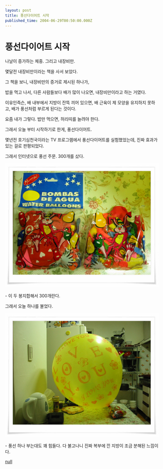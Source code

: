 ```yaml
---
layout: post
title: 풍선다이어트 시작
published_time: 2004-06-29T00:50:00.000Z
---
```


# 풍선다이어트 시작


나날이 증가하는 체중. 그리고 내장비만.

몇달전 내장비만이라는 책을 사서 보았다.

그 책을 보니, 내장비만의 증거로 제시된 하나가,

밥을 먹고 나서, 다른 사람들보다 배가 많이 나오면, 내장비만이라고 하는 거였다.

이유인즉슨, 배 내부에서 지방이 잔뜩 끼어 있으면, 배 근육이 제 모양을 유지하지 못하고, 배가 풍선처럼 부르게 된다는 것이다.

요즘 내가 그렇다. 밥만 먹으면, 허리띠를 늘려야 한다.

그래서 오늘 부터 시작하기로 한게, 풍선다이어트.

몇년전 호기심천국이라는 TV 프로그램에서 풍선다이어트를 실험했었는데, 진짜 효과가 있는 걸로 판평되었다.

그래서 인터넷으로 풍선 주문. 300개를 샀다.

![](../pds/200902/04/80/a0109780_49897921264d0.jpg)

\- 이 두 봉지합해서 300개란다.

그래서 오늘 하나를 불었다.

![](../pds/200902/04/80/a0109780_49897921399e4.jpg)

\- 풍선 하나 부는대도 꽤 힘들다. 다 불고나니 진짜 복부에 낀 지방이 조금 분해된 느낌이다.

[null](../6166873.html#6166873_1)


